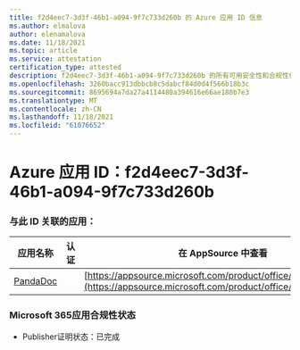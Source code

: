 ```yaml
---
title: f2d4eec7-3d3f-46b1-a094-9f7c733d260b 的 Azure 应用 ID 信息
ms.author: elmalova
author: elenamalova
ms.date: 11/18/2021
ms.topic: article
ms.service: attestation
certification_type: attested
description: f2d4eec7-3d3f-46b1-a094-9f7c733d260b 的所有可用安全性和合规性信息。
ms.openlocfilehash: 3260bacc913dbbcb8c5dabcf84d0d4f566b18b3c
ms.sourcegitcommit: 8695694a7da27a4114480a394616e66ae180b7e3
ms.translationtype: MT
ms.contentlocale: zh-CN
ms.lasthandoff: 11/18/2021
ms.locfileid: "61076652"
---
```

# <a name="azure-app-id-f2d4eec7-3d3f-46b1-a094-9f7c733d260b"></a>Azure 应用 ID：f2d4eec7-3d3f-46b1-a094-9f7c733d260b


### <a name="apps-associated-with-this-id"></a>与此 ID 关联的应用：
| **应用名称** | **认证** | **在 AppSource 中查看** |
|--------------|---------------|-----------------------|
| [PandaDoc](https://docs.microsoft.com/microsoft-365-app-certification/forward/WA200002927) |  | [https://appsource.microsoft.com/product/office/WA200002927](https://appsource.microsoft.com/product/office/WA200002927) |

### <a name="microsoft-365-app-compliance-status"></a>Microsoft 365应用合规性状态
- Publisher证明状态：已完成
